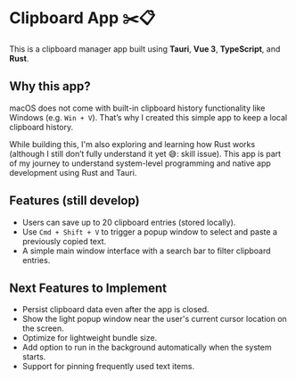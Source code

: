 # Clipboard App ✂️📋

This is a clipboard manager app built using **Tauri**, **Vue 3**, **TypeScript**, and **Rust**.

## Why this app?

macOS does not come with built-in clipboard history functionality like Windows (e.g. `Win + V`). That’s why I created this simple app to keep a local clipboard history.

While building this, I'm also exploring and learning how Rust works (although I still don’t fully understand it yet 😅: skill issue). This app is part of my journey to understand system-level programming and native app development using Rust and Tauri.

## Features (still develop)

- Users can save up to 20 clipboard entries (stored locally).
- Use `Cmd + Shift + V` to trigger a popup window to select and paste a previously copied text.
- A simple main window interface with a search bar to filter clipboard entries.

## Next Features to Implement

- Persist clipboard data even after the app is closed.
- Show the light popup window near the user's current cursor location on the screen.
- Optimize for lightweight bundle size.
- Add option to run in the background automatically when the system starts.
- Support for pinning frequently used text items.
